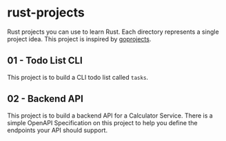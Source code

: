 # rust-projects

Rust projects you can use to learn Rust. Each directory represents a single project idea. This project is inspired by [goprojects](https://github.com/dreamsofcode-io/goprojects).

## 01 - Todo List CLI

This project is to build a CLI todo list called `tasks`.

## 02 - Backend API

This project is to build a backend API for a Calculator Service. There is a simple OpenAPI Specification on this
project to help you define the endpoints your API should support.